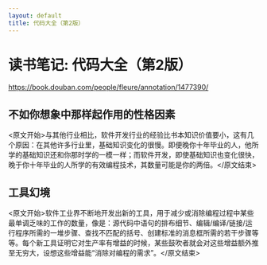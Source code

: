 ```yaml
---
layout: default
title: 代码大全（第2版）
---
```


# 读书笔记: 代码大全（第2版）

<https://book.douban.com/people/fleure/annotation/1477390/>
## 不如你想象中那样起作用的性格因素

<原文开始>与其他行业相比，软件开发行业的经验比书本知识价值要小，这有几个原因：在其他许多行业里，基础知识变化的很慢。即便晚你十年毕业的人，他所学的基础知识还和你那时学的一模一样；而软件开发，即使基础知识也变化很快，晚于你十年毕业的人所学的有效编程技术，其数量可能是你的两倍。</原文结束>
## 工具幻境

<原文开始>软件工业界不断地开发出新的工具，用于减少或消除编程过程中某些最单调乏味的工作的数量，像是：源代码中语句的排布细节、编辑/编译/链接/运行程序所需的一堆步骤、查找不匹配的括号、创建标准的消息框所需的若干步骤等等。每个新工具证明它对生产率有增益的时候，某些鼓吹者就会对这些增益额外推至无穷大，设想这些增益能“消除对编程的需求”。</原文结束>